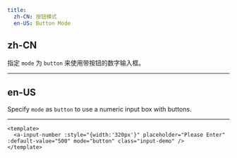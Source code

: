 ```yaml
title:
  zh-CN: 按钮模式
  en-US: Button Mode
```

## zh-CN

指定 `mode` 为 `button` 来使用带按钮的数字输入框。

---

## en-US

Specify `mode` as `button` to use a numeric input box with buttons.

---

```vue
<template>
  <a-input-number :style="{width:'320px'}" placeholder="Please Enter" :default-value="500" mode="button" class="input-demo" />
</template>
```
